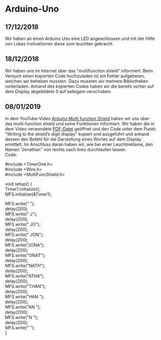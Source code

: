 # Arduino-Uno

## 17/12/2018
Wir haben an einen Arduino Uno eine LED angeschlossen und mit der Hilfe von Lukas Instruktionen diese zum leuchten gebracht.

## 18/12/2018
Wir haben uns im Internet über das "multifunction shield" informiert. Beim Versuch einen kopierten Code hochzuladen ist ein Fehler aufgetreten, welchen wir beheben mussten. Dazu mussten wir mehrere Bibliotheken runterladen. Anhand des kopierten Codes haben wir die bereits vorher auf dem Display abgebildete 0 auf selbigem verschoben.

## 08/01/2019
In dem YouTube-Video <a href="https://www.youtube.com/watch?v=X7T5sfrgprU">Arduino Multi function Shield</a> haben wir uns über das multi-function shield und seine Funktionen informiert. Wir haben die in dem Video verwendete <a href="https://www.mpja.com/download/hackatronics-arduino-multi-function-shield.pdf">PDF-Datei</a> geöffnet und den Code unter dem Punkt: "Writing to the shield’s digit display" kopiert und ausgeführt und anhand dessen den Befehl für die Darstellung eines Wortes auf dem Display ermittelt. Im Anschluss daran haben wir, wie bei einer Leuchtreklame, den Namen "Jonathan" von rechts nach links durchlaufen lassen.<br/>
Code:

#include <TimerOne.h><br/>
#include <Wire.h><br/>
#include <MultiFuncShield.h>

void setup() {<br/>
Timer1.initialize();<br/>
MFS.initialize(&Timer1);

MFS.write("    ");<br/>
delay(200);<br/>
MFS.write("   J");<br/>
delay(200);<br/>
MFS.write("  JO");<br/>
delay(200);<br/>
MFS.write(" JON");<br/>
delay(200);<br/>
MFS.write("JONA");<br/>
delay(200);<br/>
MFS.write("ONAT");<br/>
delay(200);<br/>
MFS.write("NATH");<br/>
delay(200);<br/>
MFS.write("ATHA");<br/>
delay(200);<br/>
MFS.write("THAN");<br/>
delay(200);<br/>
MFS.write("HAN ");<br/>
delay(200);<br/>
MFS.write("AN  ");<br/>
delay(200);<br/>
MFS.write("N   ");<br/>
delay(200);<br/>
MFS.write("    ");<br/>
}
